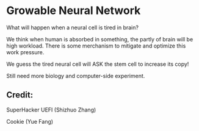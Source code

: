 # Growable Neural Network

What will happen when a neural cell is tired in brain?

We think when human is absorbed in something, the partly of brain will be high workload. There is some merchanism to mitigate and optimize this work pressure.

We guess the tired neural cell will ASK the stem cell to increase its copy!

Still need more biology and computer-side experiment.

## Credit: 

SuperHacker UEFI (Shizhuo Zhang)

Cookie (Yue Fang)
